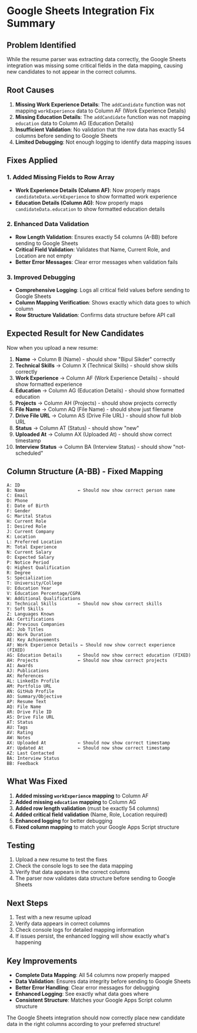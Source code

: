 # Google Sheets Integration Fix Summary

## Problem Identified
While the resume parser was extracting data correctly, the Google Sheets integration was missing some critical fields in the data mapping, causing new candidates to not appear in the correct columns.

## Root Causes
1. **Missing Work Experience Details**: The `addCandidate` function was not mapping `workExperience` data to Column AF (Work Experience Details)
2. **Missing Education Details**: The `addCandidate` function was not mapping `education` data to Column AG (Education Details)
3. **Insufficient Validation**: No validation that the row data has exactly 54 columns before sending to Google Sheets
4. **Limited Debugging**: Not enough logging to identify data mapping issues

## Fixes Applied

### 1. Added Missing Fields to Row Array
- **Work Experience Details (Column AF)**: Now properly maps `candidateData.workExperience` to show formatted work experience
- **Education Details (Column AG)**: Now properly maps `candidateData.education` to show formatted education details

### 2. Enhanced Data Validation
- **Row Length Validation**: Ensures exactly 54 columns (A-BB) before sending to Google Sheets
- **Critical Field Validation**: Validates that Name, Current Role, and Location are not empty
- **Better Error Messages**: Clear error messages when validation fails

### 3. Improved Debugging
- **Comprehensive Logging**: Logs all critical field values before sending to Google Sheets
- **Column Mapping Verification**: Shows exactly which data goes to which column
- **Row Structure Validation**: Confirms data structure before API call

## Expected Result for New Candidates
Now when you upload a new resume:

1. **Name** → Column B (Name) - should show "Bipul Sikder" correctly
2. **Technical Skills** → Column X (Technical Skills) - should show skills correctly
3. **Work Experience** → Column AF (Work Experience Details) - should show formatted experience
4. **Education** → Column AG (Education Details) - should show formatted education
5. **Projects** → Column AH (Projects) - should show projects correctly
6. **File Name** → Column AQ (File Name) - should show just filename
7. **Drive File URL** → Column AS (Drive File URL) - should show full blob URL
8. **Status** → Column AT (Status) - should show "new"
9. **Uploaded At** → Column AX (Uploaded At) - should show correct timestamp
10. **Interview Status** → Column BA (Interview Status) - should show "not-scheduled"

## Column Structure (A-BB) - Fixed Mapping
```
A: ID
B: Name                    ← Should now show correct person name
C: Email
D: Phone
E: Date of Birth
F: Gender
G: Marital Status
H: Current Role
I: Desired Role
J: Current Company
K: Location
L: Preferred Location
M: Total Experience
N: Current Salary
O: Expected Salary
P: Notice Period
Q: Highest Qualification
R: Degree
S: Specialization
T: University/College
U: Education Year
V: Education Percentage/CGPA
W: Additional Qualifications
X: Technical Skills        ← Should now show correct skills
Y: Soft Skills
Z: Languages Known
AA: Certifications
AB: Previous Companies
AC: Job Titles
AD: Work Duration
AE: Key Achievements
AF: Work Experience Details ← Should now show correct experience (FIXED)
AG: Education Details      ← Should now show correct education (FIXED)
AH: Projects               ← Should now show correct projects
AI: Awards
AJ: Publications
AK: References
AL: LinkedIn Profile
AM: Portfolio URL
AN: GitHub Profile
AO: Summary/Objective
AP: Resume Text
AQ: File Name
AR: Drive File ID
AS: Drive File URL
AT: Status
AU: Tags
AV: Rating
AW: Notes
AX: Uploaded At            ← Should now show correct timestamp
AY: Updated At             ← Should now show correct timestamp
AZ: Last Contacted
BA: Interview Status
BB: Feedback
```

## What Was Fixed
1. **Added missing `workExperience` mapping** to Column AF
2. **Added missing `education` mapping** to Column AG
3. **Added row length validation** (must be exactly 54 columns)
4. **Added critical field validation** (Name, Role, Location required)
5. **Enhanced logging** for better debugging
6. **Fixed column mapping** to match your Google Apps Script structure

## Testing
1. Upload a new resume to test the fixes
2. Check the console logs to see the data mapping
3. Verify that data appears in the correct columns
4. The parser now validates data structure before sending to Google Sheets

## Next Steps
1. Test with a new resume upload
2. Verify data appears in correct columns
3. Check console logs for detailed mapping information
4. If issues persist, the enhanced logging will show exactly what's happening

## Key Improvements
- **Complete Data Mapping**: All 54 columns now properly mapped
- **Data Validation**: Ensures data integrity before sending to Google Sheets
- **Better Error Handling**: Clear error messages for debugging
- **Enhanced Logging**: See exactly what data goes where
- **Consistent Structure**: Matches your Google Apps Script column structure

The Google Sheets integration should now correctly place new candidate data in the right columns according to your preferred structure!

